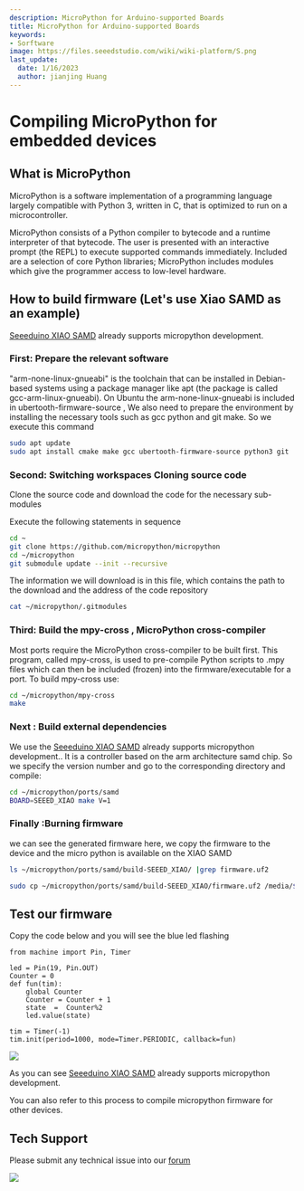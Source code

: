 ```yaml
---
description: MicroPython for Arduino-supported Boards
title: MicroPython for Arduino-supported Boards
keywords:
- Sorftware
image: https://files.seeedstudio.com/wiki/wiki-platform/S.png
last_update:
  date: 1/16/2023
  author: jianjing Huang
---
```



# Compiling MicroPython for embedded devices

## What is MicroPython

MicroPython is a software implementation of a programming language largely compatible with Python 3, written in C, that is optimized to run on a microcontroller.

MicroPython consists of a Python compiler to bytecode and a runtime interpreter of that bytecode. The user is presented with an interactive prompt (the REPL) to execute supported commands immediately. Included are a selection of core Python libraries; MicroPython includes modules which give the programmer access to low-level hardware.

## How to build firmware (Let's use Xiao SAMD as an example)

[Seeeduino XIAO SAMD](https://www.seeedstudio.com/Seeeduino-XIAO-Arduino-Microcontroller-SAMD21-Cortex-M0+-p-4426.html) already supports micropython development.

### First: Prepare the relevant software

"arm-none-linux-gnueabi" is the toolchain that can be installed in Debian-based systems using a package manager like apt (the package is called gcc-arm-linux-gnueabi). On Ubuntu the arm-none-linux-gnueabi is included in ubertooth-firmware-source , We also need to prepare the environment by installing the necessary tools such as gcc python and git make. So we execute this command

```bash
sudo apt update
sudo apt install cmake make gcc ubertooth-firmware-source python3 git 
```

### Second: Switching workspaces Cloning source code

Clone the source code and download the code for the necessary sub-modules

Execute the following statements in sequence

```bash
cd ~
git clone https://github.com/micropython/micropython
cd ~/micropython
git submodule update --init --recursive
```

The information we will download is in this file, which contains the path to the download and the address of the code repository

```bash
cat ~/micropython/.gitmodules 
```

### Third: Build the mpy-cross  , MicroPython cross-compiler

Most ports require the MicroPython cross-compiler to be built first. This program, called mpy-cross, is used to pre-compile Python scripts to .mpy files which can then be included (frozen) into the firmware/executable for a port. To build mpy-cross use:

```bash
cd ~/micropython/mpy-cross
make
```

### Next : Build external dependencies

We use the [Seeeduino XIAO SAMD](https://www.seeedstudio.com/Seeeduino-XIAO-Arduino-Microcontroller-SAMD21-Cortex-M0+-p-4426.html) already supports micropython development.. It is a controller based on the arm architecture samd chip.
So we specify the version number and go to the corresponding directory and compile:

```bash
cd ~/micropython/ports/samd
BOARD=SEEED_XIAO make V=1
```

### Finally :Burning firmware

we can see the generated firmware here, we copy the firmware to the device and the micro python is available on the XIAO SAMD

```bash
ls ~/micropython/ports/samd/build-SEEED_XIAO/ |grep firmware.uf2
```

```bash
sudo cp ~/micropython/ports/samd/build-SEEED_XIAO/firmware.uf2 /media/$USER/Arduino/
```

## Test our firmware

Copy the code below and you will see the blue led flashing

```Python3
from machine import Pin, Timer

led = Pin(19, Pin.OUT)
Counter = 0    
def fun(tim):
    global Counter
    Counter = Counter + 1
    state  =  Counter%2
    led.value(state)
 
tim = Timer(-1)
tim.init(period=1000, mode=Timer.PERIODIC, callback=fun)
```

<p style={{textAlign: 'center'}}><img src="https://files.seeedstudio.com/wiki/XIAO_SAMD/img/XIAO_SAMD_MICROPYTHON_LED.gif" border="0" /></p>

As you can see [Seeeduino XIAO SAMD](https://www.seeedstudio.com/Seeeduino-XIAO-Arduino-Microcontroller-SAMD21-Cortex-M0+-p-4426.html) already supports micropython development.

You can also refer to this process to compile micropython firmware for other devices.

## Tech Support

Please submit any technical issue into our [forum](https://forum.seeedstudio.com/)<br />
<p style={{textAlign: 'center'}}><a href="https://www.seeedstudio.com/act-4.html?utm_source=wiki&utm_medium=wikibanner&utm_campaign=newproducts" target="_blank"><img src="https://files.seeedstudio.com/wiki/Wiki_Banner/new_product.jpg" /></a></p>
